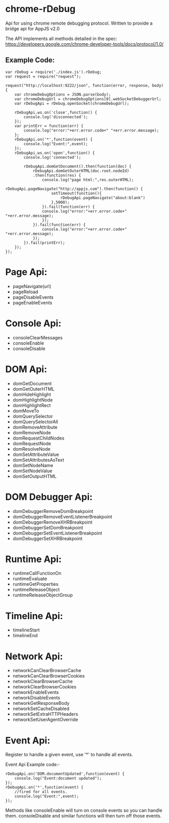 chrome-rDebug
=============

Api for using chrome remote debugging protocol. Written to provide a bridge api for AppJS v2.0

The API implements all methods detailed in the spec: https://developers.google.com/chrome-developer-tools/docs/protocol/1.0/

Example Code:
-------------
      
    var rDebug = require('./index.js').rDebug;
    var request = require("request");
     
    request("http://localhost:9222/json", function(error, response, body) {
        var chromeDebugOptions = JSON.parse(body);
        var chromeDebugUrl = chromeDebugOptions[0].webSocketDebuggerUrl;
        var rDebugApi = rDebug.openSocket(chromeDebugUrl);

        rDebugApi.ws.on('close',function() {
            console.log('disconnected');
        });
        var printErr = function(err) {
            console.log("error:"+err.error.code+" "+err.error.message);
        };
        rDebugApi.on('*',function(event) {
            console.log("Event:",event);
        });
        rDebugApi.ws.on('open',function() {
            console.log('connected');
            
            rDebugApi.domGetDocument().then(function(doc) {
                rDebugApi.domGetOuterHTML(doc.root.nodeId)
                .then(function(res) {
                    console.log("page html:",res.outerHTML);
                    rDebugApi.pageNavigate("http://appjs.com").then(function() {
                        setTimeout(function(){
                            rDebugApi.pageNavigate("about:blank")
                        },5000);
                    }).fail(function(err) {
                    console.log("error:"+err.error.code+" "+err.error.message);
                    });
                }).fail(function(err) {
                    console.log("error:"+err.error.code+" "+err.error.message);
                });
            }).fail(printErr);
        });
    });


Page Api:
=========

* pageNavigate(url)
* pageReload
* pageDisableEvents
* pageEnableEvents
 
Console Api:
============
* consoleClearMessages
* consoleEnable
* consoleDisable

DOM Api:
========
* domGetDocument
* domGetOuterHTML
* domHideHighlight
* domHighlightNode
* domHighlightRect
* domMoveTo
* domQuerySelector
* domQuerySelectorAll
* domRemoveAttribute
* domRemoveNode
* domRequestChildNodes
* domRequestNode
* domResolveNode
* domSetAttributeValue
* domSetAttributesAsText
* domSetNodeName
* domSetNodeValue
* domSetOutputHTML

DOM Debugger Api:
=================
* domDebuggerRemoveDomBreakpoint
* domDebuggerRemoveEventListenerBreakpoint
* domDebuggerRemoveXHRBreakpoint
* domDebuggerSetDomBreakpoint
* domDebuggerSetEventListenerBreakpoint
* domDebuggerSetXHRBreakpoint 

Runtime Api:
============
* runtimeCallFunctionOn
* runtimeEvaluate
* runtimeGetProperties
* runtimeReleaseObject
* runtimeReleaseObjectGroup 

Timeline Api:
=============
* timelineStart
* timelineEnd

Network Api:
============
* networkCanClearBrowserCache
* networkCanClearBrowserCookies
* networkClearBrowserCache
* networkClearBrowserCookies
* networkEnableEvents
* networkDisableEvents
* networkGetResponseBody
* networkSetCacheDisabled
* networkSetExtraHTTPHeaders
* networkSetUserAgentOverride

Event Api:
==========
Register to handle a given event, use '*' to handle all events.

Event Api Example code:-

    rDebugApi.on('DOM.documentUpdated',function(event) {
        console.log("Event:document updated");
    });
    rDebugApi.on('*',function(event) {
        //fired for all events.
        console.log("Event:",event);
    });

Methods like consoleEnable will turn on console events so you can handle them. consoleDisable and similar functions will then turn off those events.

